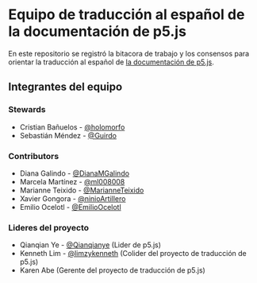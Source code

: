 # Equipo de traducción al español de la documentación de p5.js

En este repositorio se registró la bitacora de trabajo y los consensos para orientar la traducción al español de [la documentación de p5.js](https://github.com/processing/p5.js).

## Integrantes del equipo

### Stewards
- Cristian Bañuelos - [@holomorfo](https://github.com/holomorfo)
- Sebastián Méndez - [@Guirdo](https://github.com/Guirdo)

### Contributors

- Diana Galindo - [@DianaMGalindo](https://github.com/DianaMGalindo)
- Marcela Martínez - [@ml008008](https://github.com/ml008008)
- Marianne Teixido - [@MarianneTeixido](https://github.com/MarianneTeixido)
- Xavier Gongora - [@ninioArtillero](https://github.com/ninioArtillero)
- Emilio Ocelotl - [@EmilioOcelotl](https://github.com/EmilioOcelotl)

### Lideres del proyecto
- Qianqian Ye - [@Qianqianye](https://github.com/Qianqianye) (Lider de p5.js)
- Kenneth Lim - [@limzykenneth](https://github.com/limzykenneth) (Colider del proyecto de traducción de p5.js)
- Karen Abe (Gerente del proyecto de traducción de p5.js)